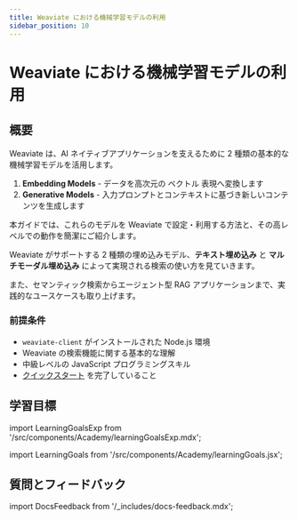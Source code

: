 ```yaml
---
title: Weaviate における機械学習モデルの利用
sidebar_position: 10
---
```


# Weaviate における機械学習モデルの利用

## <i class="fa-solid fa-chalkboard-user"></i> 概要

Weaviate は、AI ネイティブアプリケーションを支えるために 2 種類の基本的な機械学習モデルを活用します。

1. **Embedding Models** - データを高次元の ベクトル 表現へ変換します  
2. **Generative Models** - 入力プロンプトとコンテキストに基づき新しいコンテンツを生成します  

本ガイドでは、これらのモデルを Weaviate で設定・利用する方法と、その高レベルでの動作を簡潔にご紹介します。  

Weaviate がサポートする 2 種類の埋め込みモデル、**テキスト埋め込み** と **マルチモーダル埋め込み** によって実現される検索の使い方を見ていきます。  

また、セマンティック検索からエージェント型 RAG アプリケーションまで、実践的なユースケースも取り上げます。

### <i class="fa-solid fa-clipboard-list-check"></i> 前提条件

- `weaviate-client` がインストールされた Node.js 環境  
- Weaviate の検索機能に関する基本的な理解  
- 中級レベルの JavaScript プログラミングスキル  
- [クイックスタート](/weaviate/quickstart) を完了していること  

## <i class="fa-solid fa-chalkboard-user"></i> 学習目標

import LearningGoalsExp from '/src/components/Academy/learningGoalsExp.mdx';

<LearningGoalsExp />

import LearningGoals from '/src/components/Academy/learningGoals.jsx';

<LearningGoals unitName="using_ml_models"/>

## 質問とフィードバック

import DocsFeedback from '/_includes/docs-feedback.mdx';

<DocsFeedback/>